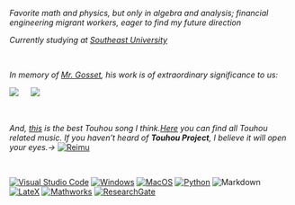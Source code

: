 *Favorite math and physics, but only in algebra and analysis; financial engineering migrant workers, eager to find my future direction*

*Currently studying at [Southeast University](https://www.seu.edu.cn/english/main.htm)*

<br>

_In memory of [Mr. Gosset](https://en.wikipedia.org/wiki/Gosset), his work is of extraordinary significance to us:_

![](http://latex.codecogs.com/svg.latex?t=\frac{\bar{X}-\mu}{\frac{S_n}{\sqrt(n)}})
&emsp;
![](http://latex.codecogs.com/svg.latex?f(x)=\frac{\Gamma(\frac{n+1}{2})}{\sqrt(n\pi)\Gamma(\frac{n}{2})}(1+\frac{x^2}{n})^{-\frac{n+1}{2}})

<br>

*And, [this](https://music.163.com/#/song?id=22636647) is the best Touhou song I think.[Here](https://w.atwiki.jp/toho/) you can find all Touhou related music.*
*If you haven’t heard of **Touhou Project**, I believe it will open your eyes.→* [![Reimu](http://touhousupport.gitee.io/some-picture-and-gif/IMG_4293.gif)](https://en.wikipedia.org/wiki/Touhou_Project)
 
 <br>
 
[![Visual Studio Code](https://img.shields.io/badge/Visual%20Studio%20Code-007ACC?logo=Visual+Studio+Code)](https://code.visualstudio.com/)
[![Windows](https://img.shields.io/badge/Windows-0078D6?logo=Windows)](https://www.microsoft.com/en-us/windows)
[![MacOS](https://img.shields.io/badge/MacOS-999999?logo=Apple&logoColor=white)](https://support.apple.com/zh-cn/macos)
[![Python](https://img.shields.io/badge/Python-3776AB?logo=Python&logoColor=white)](https://www.python.org/)
![Markdown](https://img.shields.io/badge/Markdown-000000?logo=Markdown&logoColor=white)
[![LateX](https://img.shields.io/badge/LateX-008080?logo=Latex)](https://www.latex-project.org/)
[![Mathworks](https://img.shields.io/badge/Mathworks-0076A8?logo=Mathworks)](https://www.mathworks.com/)
[![ResearchGate](https://img.shields.io/badge/ResearchGates-00CCBB?logo=ResearchGate&logoColor=white)](https://www.researchgate.net/profile/Yihang_He)
